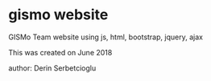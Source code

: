 # gismo website
GISMo Team website using js, html, bootstrap, jquery, ajax

This was created on June 2018

author: Derin Serbetcioglu
